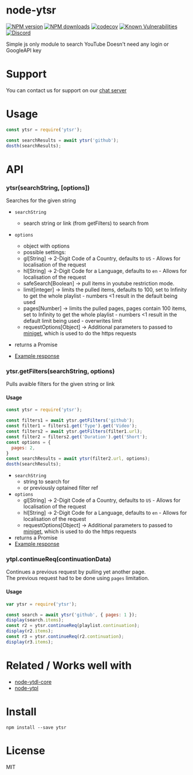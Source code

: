 # node-ytsr
[![NPM version](https://img.shields.io/npm/v/ytsr.svg?maxAge=3600)](https://www.npmjs.com/package/ytsr)
[![NPM downloads](https://img.shields.io/npm/dt/ytsr.svg?maxAge=3600)](https://www.npmjs.com/package/ytsr)
[![codecov](https://codecov.io/gh/timeforaninja/node-ytsr/branch/master/graph/badge.svg)](https://codecov.io/gh/timeforaninja/node-ytsr)
[![Known Vulnerabilities](https://snyk.io/test/github/timeforaninja/node-ytsr/badge.svg)](https://snyk.io/test/github/timeforaninja/node-ytsr)
[![Discord](https://img.shields.io/discord/484464227067887645.svg)](https://discord.gg/V3vSCs7)

Simple js only module to search YouTube
Doesn't need any login or GoogleAPI key

# Support
You can contact us for support on our [chat server](https://discord.gg/V3vSCs7)

# Usage

```js
const ytsr = require('ytsr');

const searchResults = await ytsr('github');
dosth(searchResults);
```


# API
### ytsr(searchString, [options])

Searches for the given string

* `searchString`
    * search string or link (from getFilters) to search from
* `options`
    * object with options
    * possible settings:
    * gl[String] -> 2-Digit Code of a Country, defaults to `US` - Allows for localisation of the request
    * hl[String] -> 2-Digit Code for a Language, defaults to `en` - Allows for localisation of the request
    * safeSearch[Boolean] -> pull items in youtube restriction mode.
    * limit[integer] -> limits the pulled items, defaults to 100, set to Infinity to get the whole playlist - numbers <1 result in the default being used
    * pages[Number] -> limits the pulled pages, pages contain 100 items, set to Infinity to get the whole playlist - numbers <1 result in the default limit being used - overwrites limit
    * requestOptions[Object] -> Additional parameters to passed to [miniget](https://github.com/fent/node-miniget), which is used to do the https requests

* returns a Promise
* [Example response](https://github.com/timeforaninja/node-ytsr/blob/master/example/example_search_output.txt)


### ytsr.getFilters(searchString, options)

Pulls avaible filters for the given string or link

#### Usage

```js
const ytsr = require('ytsr');

const filters1 = await ytsr.getFilters('github');
const filter1 = filters1.get('Type').get('Video');
const filters2 = await ytsr.getFilters(filter1.url);
const filter2 = filters2.get('Duration').get('Short');
const options = {
  pages: 2,
}
const searchResults = await ytsr(filter2.url, options);
dosth(searchResults);
```

* `searchString`
    * string to search for
    * or previously optained filter ref
* `options`
    * gl[String] -> 2-Digit Code of a Country, defaults to `US` - Allows for localisation of the request
    * hl[String] -> 2-Digit Code for a Language, defaults to `en` - Allows for localisation of the request
    * requestOptions[Object] -> Additional parameters to passed to [miniget](https://github.com/fent/node-miniget), which is used to do the https requests
* returns a Promise
* [Example response](https://github.com/timeforaninja/node-ytsr/blob/master/example/example_filters_output.txt)

### ytpl.continueReq(continuationData)
Continues a previous request by pulling yet another page.  
The previous request had to be done using `pages` limitation.

#### Usage
```js
var ytsr = require('ytsr');

const search = await ytsr('github', { pages: 1 });
display(search.items);
const r2 = ytsr.continueReq(playlist.continuation);
display(r2.items);
const r3 = ytsr.continueReq(r2.continuation);
display(r3.items);
```

# Related / Works well with

* [node-ytdl-core](https://github.com/fent/node-ytdl-core)
* [node-ytpl](https://github.com/TimeForANinja/node-ytpl)


# Install

    npm install --save ytsr

# License
MIT
